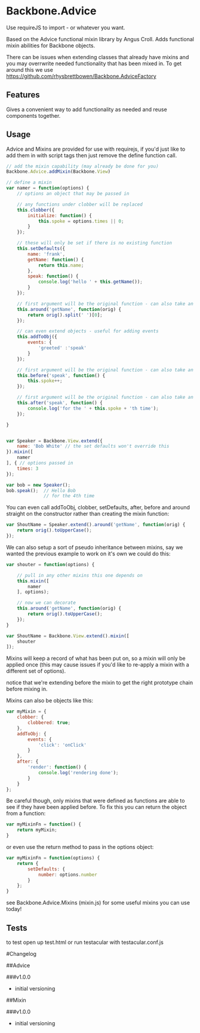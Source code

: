 # Backbone.Advice #

Use requireJS to import - or whatever you want.

Based on the Advice functional mixin library by Angus Croll. Adds functional mixin abilities for Backbone objects.

There can be issues when extending classes that already have mixins and you may overrwrite needed functionality that has been mixed in. To get around this we use https://github.com/rhysbrettbowen/Backbone.AdviceFactory

## Features ##

Gives a convenient way to add functionality as needed and reuse components together.

## Usage ##

Advice and Mixins are provided for use with requirejs, if you'd just like to add them in with script tags then just remove the define function call.

```javascript
// add the mixin capability (may already be done for you)
Backbone.Advice.addMixin(Backbone.View)

// define a mixin
var namer = function(options) {
	// options an object that may be passed in

	// any functions under clobber will be replaced
	this.clobber({
		initialize: function() {
			this.spoke = options.times || 0;
		}
	});

	// these will only be set if there is no existing function
	this.setDefaults({
		name: 'frank',
		getName: function() {
			return this.name;
		},
		speak: function() {
			console.log('hello ' + this.getName());
		}
	});

	// first argument will be the original function - can also take an object of functions
	this.around('getName', function(orig) {
		return orig().split(' ')[0];
	});

	// can even extend objects - useful for adding events
	this.addToObj({
		events: {
			'greeted' :'speak'
		}
	});

	// first argument will be the original function - can also take an object of functions
	this.before('speak', function() {
		this.spoke++;
	});

	// first argument will be the original function - can also take an object of functions
	this.after('speak', function() {
		console.log('for the ' + this.spoke + 'th time');
	});

}


var Speaker = Backbone.View.extend({
	name: 'Bob White' // the set defaults won't override this
}).mixin([
	namer
], { // options passed in
	times: 3
});

var bob = new Speaker(); 
bob.speak();  // Hello Bob
              // for the 4th time

```

You can even call addToObj, clobber, setDefaults, after, before and around straight on the constructor rather than creating the mixin function:

```javascript
var ShoutName = Speaker.extend().around('getName', function(orig) {
	return orig().toUpperCase();
});
```

We can also setup a sort of pseudo inheritance between mixins, say we wanted the previous example to work on it's own we could do this:

```javascript
var shouter = function(options) {

	// pull in any other mixins this one depends on
	this.mixin([
		namer
	], options);

	// now we can decorate
	this.around('getName', function(orig) {
		return orig().toUpperCase();
	});
}

var ShoutName = Backbone.View.extend().mixin([
	shouter
]);
```

Mixins will keep a record of what has been put on, so a mixin will only be applied once (this may cause issues if you'd like to re-apply a mixin with a different set of options).

notice that we're extending before the mixin to get the right prototype chain before mixing in.

Mixins can also be objects like this:

```javascript
var myMixin = {
	clobber: {
		clobbered: true;
	},
	addToObj: {
		events: {
			'click': 'onClick'
		}
	},
	after: {
		'render': function() {
			console.log('rendering done');
		}
	}
};
```

Be careful though, only mixins that were defined as functions are able to see if they have been applied before. To fix this you can return the object from a function:

```javascript
var myMixinFn = function() {
	return myMixin;
}
```

or even use the return method to pass in the options object:

```javascript
var myMixinFn = function(options) {
	return {
		setDefaults: {
			number: options.number
		}
	};
}
```

see Backbone.Advice.Mixins (mixin.js) for some useful mixins you can use today!

## Tests ##

to test open up test.html or run testacular with testacular.conf.js

#Changelog

##Advice

###v1.0.0
- initial versioning

##Mixin

###v1.0.0
- initial versioning
